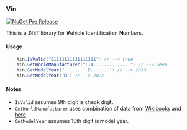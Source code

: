 ### Vin

[![NuGet Pre Release](https://img.shields.io/nuget/vpre/Vin.svg?style=plastic)](https://www.nuget.org/packages/Vin)

This is a .NET library for **V**ehicle **I**dentification **N**umbers.

#### Usage

```csharp
    Vin.IsValid("11111111111111111") // --> true
    Vin.GetWorldManufacturer("1J4..............") // --> Jeep
    Vin.GetModelYear(".........D.......") // --> 2013
    Vin.GetModelYear('D') // --> 2013
```

#### Notes

* `IsValid` assumes 9th digit is check digit.<br/>
* `GetWorldManufacturer` uses combination of data from <a href="https://en.wikibooks.org/wiki/Vehicle_Identification_Numbers_(VIN_codes)/World_Manufacturer_Identifier_(WMI)">Wikibooks</a> and [here](http://www.autocalculator.org/VIN/WMI.aspx).<br/>
* `GetModelYear` assumes 10th digit is model year.
